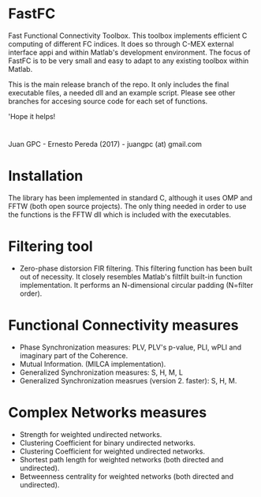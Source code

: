 # FastFC

Fast Functional Connectivity Toolbox. This toolbox implements efficient C computing of different FC indices. It does so through C-MEX external interface appi and within Matlab's development environment. The focus of FastFC is to be very small and easy to adapt to any existing toolbox within Matlab.

This is the main release branch of the repo. It only includes the final executable files, a needed dll and an example script. Please see other branches for accesing source code for each set of functions. 

'Hope it helps!
#
Juan GPC - Ernesto Pereda (2017) - juangpc (at) gmail.com 

# Installation
The library has been implemented in standard C, although it uses OMP and FFTW (both open source projects). The only thing needed in order to use the functions is the FFTW dll which is included with the executables.

# Filtering tool
- Zero-phase distorsion FIR filtering. 
This filtering function has been built out of necessity.  It closely resembles Matlab's filtfilt built-in function implementation. It performs an N-dimensional circular padding (N=filter order). 

# Functional Connectivity measures
- Phase Synchronization measures: PLV, PLV's p-value, PLI, wPLI and imaginary part of the Coherence.
- Mutual Information. (MILCA implementation).
- Generalized Synchronization measures: S, H, M, L
- Generalized Synchronization measrues (version 2. faster): S, H, M.

# Complex Networks measures
- Strength for weighted undirected networks.
- Clustering Coefficient for binary undirected networks.
- Clustering Coefficient for weighted undirected networks.
- Shortest path length for weighted networks (both directed and undirected).
- Betweenness centrality for weighted networks (both directed and undirected). 



